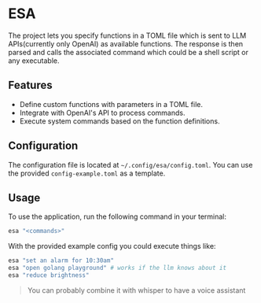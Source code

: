 # ESA

The project lets you specify functions in a TOML file which is sent to
LLM APIs(currently only OpenAI) as available functions. The response
is then parsed and calls the associated command which could be a shell
script or any executable.

## Features

- Define custom functions with parameters in a TOML file.
- Integrate with OpenAI's API to process commands.
- Execute system commands based on the function definitions.

## Configuration

The configuration file is located at `~/.config/esa/config.toml`. You
can use the provided `config-example.toml` as a template.

## Usage

To use the application, run the following command in your terminal:

``` bash
esa "<commands>"
```

With the provided example config you could execute things like:

``` bash
esa "set an alarm for 10:30am"
esa "open golang playground" # works if the llm knows about it
esa "reduce brightness"
```

> You can probably combine it with whisper to have a voice assistant
